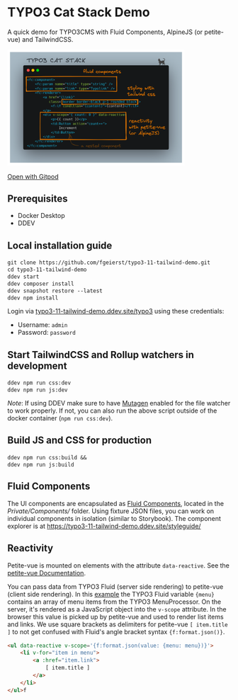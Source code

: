 # TYPO3 Cat Stack Demo

A quick demo for TYPO3CMS with Fluid Components, AlpineJS (or petite-vue) and TailwindCSS.

<img src='./typo3-cat-stack.png' width='400' alt="Annotated screenshot">

[Open with Gitpod](https://gitpod.io/#https://github.com/fgeierst/typo3-11-tailwind-demo/)


## Prerequisites

- Docker Desktop
- DDEV


## Local installation guide

	git clone https://github.com/fgeierst/typo3-11-tailwind-demo.git
	cd typo3-11-tailwind-demo
	ddev start
	ddev composer install
	ddev snapshot restore --latest
	ddev npm install
	
Login via [typo3-11-tailwind-demo.ddev.site/typo3](typo3-11-tailwind-demo.ddev.site/typo3) using these credentials:

- Username: `admin`
- Password: `password`


## Start TailwindCSS and Rollup watchers in development

	ddev npm run css:dev 
	ddev npm run js:dev 

*Note*: If using DDEV make sure to have [Mutagen](https://ddev.readthedocs.io/en/latest/users/install/performance/#mutagen) enabled for the file watcher to work properly. If not, you can also run the above script outside of the docker container (`npm run css:dev`).

## Build JS and CSS for production

	ddev npm run css:build &&
	ddev npm run js:build

## Fluid Components

The UI components are encapsulated as [Fluid Components](https://github.com/sitegeist/fluid-components), located in the *Private/Components/* folder. Using fixture JSON files, you can work on individual components in isolation (similar to Storybook). The component explorer is at https://typo3-11-tailwind-demo.ddev.site/styleguide/

## Reactivity

Petite-vue is mounted on elements with the attribute `data-reactive`. See the [petite-vue Documentation](https://github.com/vuejs/petite-vue).

You can pass data from TYPO3 Fluid (server side rendering) to petite-vue (client side rendering). In this [example](packages/tailwind_demo_base/Resources/Private/Components/Navigation/Navigation.html) the TYPO3 Fluid variable `{menu}` contains an array of menu items from the TYPO3 MenuProcessor. On the server, it's rendered as a JavaScript object into the `v-scope` attribute. In the browser this value is picked up by petite-vue and used to render list items and links. We use square brackets as delimiters for petite-vue `[ item.title ]` to not get confused with Fluid's angle bracket syntax `{f:format.json()}`.

```html
<ul data-reactive v-scope='{f:format.json(value: {menu: menu})}'>
	<li v-for="item in menu">
		<a :href="item.link">
			[ item.title ]
		</a>
	</li>
</ul>f
```

